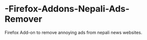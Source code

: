 # -Firefox-Addons-Nepali-Ads-Remover
Firefox Add-on to remove annoying ads from nepali news websites.
